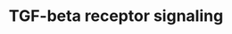 ---
annotations:
- type: Pathway Ontology
  value: transforming growth factor-beta superfamily mediated signaling pathway
authors:
- MaintBot
- Mkutmon
- Egonw
- Eweitz
description: 'The Transforming growth factor beta (TGF&#x3b2;) signaling pathway is
  involved in many cellular processes in both the adult organism and the developing
  embryo including cell growth, cell differentiation, apoptosis, cellular homeostasis
  and other cellular functions. In spite of the wide range of cellular processes that
  the TGF&#x3b2; signaling pathway regulates, the process is relatively simple. TGF&#x3b2;
  superfamily ligands bind to a type II receptor, which recruits and phosphorylates
  a type I receptor. The type I receptor then phosphorylates receptor-regulated SMADs
  (R-SMADs) which can now bind the coSMAD SMAD4. R-SMAD/coSMAD complexes accumulate
  in the nucleus where they act as transcription factors and participate in the regulation
  of target gene expression. (source: [http://en.wikipedia.org/wiki/TGF_beta_signaling_pathway
  WikiPedia]).  Also see: [http://pid.nci.nih.gov/search/pathway_landing.shtml?pathway_id=200110&amp;source=NCI-Nature%20curated&amp;what=graphic&amp;gif=on&amp;ppage=1
  TGF-beta receptor signaling] at the NCI-Nature pathway interaction database.'
last-edited: 2021-05-21
organisms:
- Bos taurus
redirect_from:
- /index.php/Pathway:WP1048
- /instance/WP1048
schema-jsonld:
- '@context': https://schema.org/
  '@id': https://wikipathways.github.io/pathways/WP1048.html
  '@type': Dataset
  creator:
    '@type': Organization
    name: WikiPathways
  description: 'The Transforming growth factor beta (TGF&#x3b2;) signaling pathway
    is involved in many cellular processes in both the adult organism and the developing
    embryo including cell growth, cell differentiation, apoptosis, cellular homeostasis
    and other cellular functions. In spite of the wide range of cellular processes
    that the TGF&#x3b2; signaling pathway regulates, the process is relatively simple.
    TGF&#x3b2; superfamily ligands bind to a type II receptor, which recruits and
    phosphorylates a type I receptor. The type I receptor then phosphorylates receptor-regulated
    SMADs (R-SMADs) which can now bind the coSMAD SMAD4. R-SMAD/coSMAD complexes accumulate
    in the nucleus where they act as transcription factors and participate in the
    regulation of target gene expression. (source: [http://en.wikipedia.org/wiki/TGF_beta_signaling_pathway
    WikiPedia]).  Also see: [http://pid.nci.nih.gov/search/pathway_landing.shtml?pathway_id=200110&amp;source=NCI-Nature%20curated&amp;what=graphic&amp;gif=on&amp;ppage=1
    TGF-beta receptor signaling] at the NCI-Nature pathway interaction database.'
  keywords:
  - TGFBR1
  - SMAD1
  - SKIL
  - TGFBR3
  - CTNNB1
  - ENG
  - LEFTY1
  - FOS
  - LEFTY2
  - SMAD5
  - WNT1
  - HRAS
  - FST
  - SMAD2
  - ZFYVE9
  - JAK1
  - BAMBI
  - JUN
  - SMAD6
  - ZEB2
  - TFE3
  - TGFBR2
  - TNF
  - INHBA
  - SMAD4
  - TGFB1
  - THBS1
  - SMAD7
  - CREBBP
  - SPP1
  - NOG
  - RUNX3
  - SERPINE1
  - IFNG
  - bta-mir-302a
  - SKI
  - MAPK9
  - EGF
  - TGIF1
  - LIF
  - ITGB6
  - ZNF423
  - MAPK3
  - FKBP1A
  - LEF1
  - SMAD9
  - FOXH1
  - NFKB1
  - EP300
  - STAT1
  - STAT3
  - RUNX2
  - SMAD3
  - LTBP1
  - BMP4
  license: CC0
  name: TGF-beta receptor signaling
seo: CreativeWork
title: TGF-beta receptor signaling
wpid: WP1048
---
